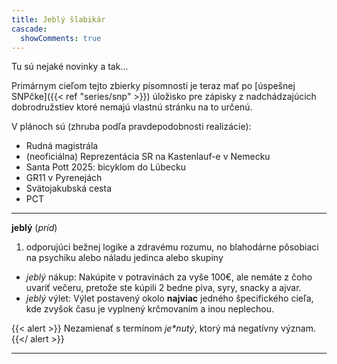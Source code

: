 ```yaml
---
title: Jeblý šlabikár
cascade:
  showComments: true
---
```


Tu sú nejaké novinky a tak...

Primárnym cieľom tejto zbierky písomností je teraz mať po [úspešnej SNPčke]({{< ref "series/snp" >}}) úložisko pre zápisky z nadchádzajúcich dobrodružstiev ktoré nemajú vlastnú stránku na to určenú.  

V plánoch sú (zhruba podľa pravdepodobnosti realizácie):

- Rudná magistrála
- (neoficiálna) Reprezentácia SR na Kastenlauf-e v Nemecku
- Santa Pott 2025: bicyklom do Lübecku
- GR11 v Pyrenejách
- Svätojakubská cesta
- PCT
---

**jeblý** (*príd*)

1. odporujúci bežnej logike a zdravému rozumu, no blahodárne pôsobiaci na psychiku alebo náladu jedinca alebo skupiny

- *jeblý* nákup: Nakúpite v potravinách za vyše 100€, ale nemáte z čoho uvariť večeru, pretože ste kúpili 2 bedne piva, syry, snacky a ajvar.
- *jeblý* výlet: Výlet postavený okolo **najviac** jedného špecifického cieľa, kde zvyšok času je vyplnený krčmovaním a inou neplechou.

{{< alert >}}
Nezamienať s termínom *je\*nutý*, ktorý má negatívny význam.
{{</ alert >}}

---
